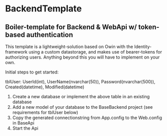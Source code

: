 # BackendTemplate
Boiler-template for Backend & WebApi w/ token-based authentication
------------------------------------------------------------------

This template is a lightweight-solution based on Owin with the Identity-framework using a custom datastorage, and makes use of bearer-tokens for authorizing users. Anything beyond this you will have to implement on your own.

Initial steps to get started:

tblUser: UserId(int), UserName(nvarchar(50)), Password(nvarchar(500)), Created(datetime), Modified(datetime)

1. Create a new database or implement the above table in an existing database
2. Add a new model of your database to the BaseBackend project (see requirements for tblUser below)
3. Copy the generated connectionstring from App.config to the Web.config in BaseApi
4. Start the Api
